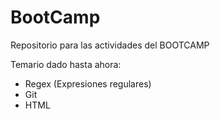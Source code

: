 # BootCamp
Repositorio para las actividades del BOOTCAMP

Temario dado hasta ahora:

 - Regex (Expresiones regulares)
 - Git
 - HTML
